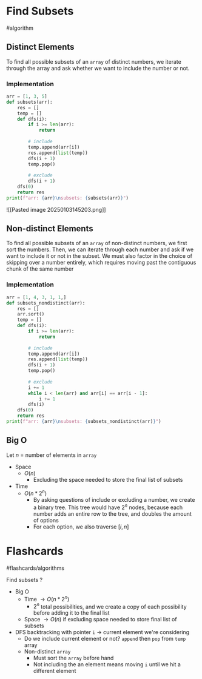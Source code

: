 # Find Subsets
#algorithm 
## Distinct Elements
To find all possible subsets of an `array` of distinct numbers, we iterate through the array and ask whether we want to include the number or not.
### Implementation
```python
arr = [1, 3, 5]
def subsets(arr):
	res = []
	temp = []
	def dfs(i):
		if i >= len(arr):
			return
		
		# include
		temp.append(arr[i])
		res.append(list(temp))
		dfs(i + 1)
		temp.pop()
		
		# exclude
		dfs(i + 1)
	dfs(0)
	return res
print(f"arr: {arr}\nsubsets: {subsets(arr)}")
```
![[Pasted image 20250103145203.png]]
## Non-distinct Elements
To find all possible subsets of an `array` of non-distinct numbers, we first sort the numbers. Then, we can iterate through each number and ask if we want to include it or not in the subset. We must also factor in the choice of skipping over a number entirely, which requires moving past the contiguous chunk of the same number
### Implementation
```python
arr = [1, 4, 3, 1, 1,]
def subsets_nondistinct(arr):
	res = []
	arr.sort()
	temp = []
	def dfs(i):
		if i >= len(arr):
			return
		
		# include
		temp.append(arr[i])
		res.append(list(temp))
		dfs(i + 1)
		temp.pop()
		
		# exclude
		i += 1
		while i < len(arr) and arr[i] == arr[i - 1]:
			i += 1
		dfs(i)
	dfs(0)
	return res
print(f"arr: {arr}\nsubsets: {subsets_nondistinct(arr)}")
```
## Big O
Let $n$ = number of elements in `array`
- Space
	- $O(n)$
		- Excluding the space needed to store the final list of subsets 
- Time
	- $O(n *2^n)$
		- By asking questions of include or excluding a number, we create a binary tree. This tree would have $2^n$ nodes, because each number adds an entire row to the tree, and doubles the amount of options
		- For each option, we also traverse $[i, n]$ 
# Flashcards
#flashcards/algorithms 

Find subsets
?
- Big O
	- Time $\to O(n * 2^n)$
		- $2^n$ total possibilities, and we create a copy of each possibility before adding it to the final list
	- Space $\to O(n)$ if excluding space needed to store final list of subsets
- DFS backtracking with pointer `i` $\to$ current element we're considering
	- Do we include current element or not? `append` then `pop` from `temp` array
	- Non-distinct `array`
		- Must sort the `array` before hand
		- Not including the an element means moving `i` until we hit a different element
<!--SR:!2025-01-10,3,250-->